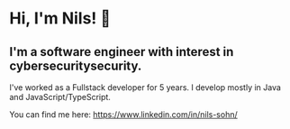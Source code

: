 # Hi, I'm Nils! 👋

## I'm a software engineer with interest in cybersecuritysecurity.

I've worked as a Fullstack developer for 5 years. I develop mostly in Java and JavaScript/TypeScript.

You can find me here:
https://www.linkedin.com/in/nils-sohn/